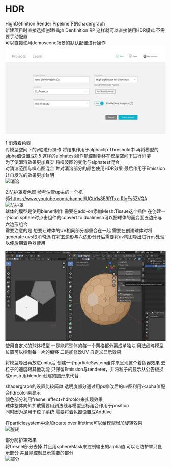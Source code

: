 # HDR
HighDefinition Render Pipeline下的shadergraph  
新建项目时直接选择创建High Denfinition RP 这样就可以直接使用HDR模式 不需要手动配置  
可以直接使用demoscene场景的默认配置进行操作  
 ![创建](https://github.com/ssssssilver/HDR/blob/master/preview/hdr.jpg)  
 
1.消溶着色器  
对模型空间下的y轴进行操作 将结果作用于alphaclip Threshold中 再将模型的alpha值设置成0.5 这样的alphatest操作能控制物体在模型空间下进行消溶  
为了使消溶效果更加真实 将噪波图的变化与alphatest混合  
对消溶范围与噪点图混合 并对消溶部分的颜色使用HDR效果 最后作用于Emission 让自发光的效果更加鲜明  
![消溶](https://github.com/ssssssilver/HDR/blob/master/preview/dissolve.gif)
  
2.防护罩着色器
参考油管up主的一个视频:https://www.youtube.com/channel/UCtb1s859RTxx-RIgFs5ZVQA  
![防护罩](https://github.com/ssssssilver/HDR/blob/master/preview/guard1.gif)  
球体的模型是使用blener制作 需要在add-on添加Mesh:Tissue这个插件 在创建一个icon sphere时点击组件的convert to dualmesh可以把球体的面变面五边形与六边形组合  
需要注意的是 想要让球体的UV相同部分都重合在一起 需要在创建球体时将generate uvs取消勾选 在将五边形与六边形分开后需要将uv构图导出进行ps处理 以便后期着色器使用  

![blender](https://github.com/ssssssilver/HDR/blob/master/preview/blender.png)  
使用自定义的球体模型 一是能将球体的每一个网格都分离成单独块 用法线与模型位置可以控制每一片的偏移 二是能修改UV 自定义显示效果  
  
将模型导出再放进unity后 创建一个particleSystem组件来呈现这个着色器效果 去粒子的速度跟其他功能 只保留Emission与renderer，并将粒子的显示从公告板换成mesh 用blender创建的圆形来代替

shadergraph的设置比较简单 透明度部分通过用ps修改后的uv图利用它apha值配合hdrcolor来显示  
颜色部分利用fresnel effect+hdrcolor来实现效果  
球体整体向外扩散需要用到法线与模型坐标组合作用于position  
同时因为是用于粒子系统 需要将着色器设置成Addtive  
  
在particlesystem中添加rotate over lifetime可以给模型增加旋转效果   
![旋转](https://github.com/ssssssilver/HDR/blob/master/preview/gurad2.gif)  
  
部分防护罩效果  
将fresnel部分去掉 并且用sphereMask来控制输出的alpha值 可以让防护罩只显示部分 并且能控制显示需要的部分  
![部分](https://github.com/ssssssilver/HDR/blob/master/preview/gurad3.gif)




